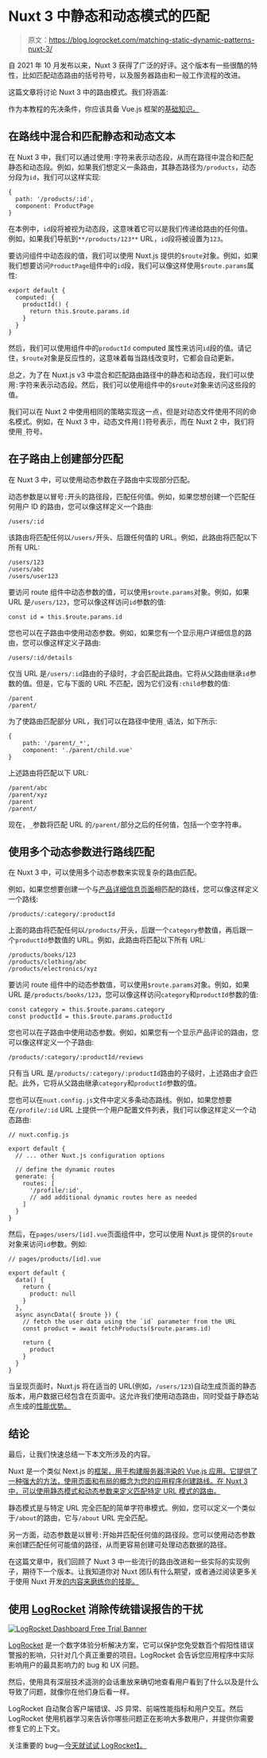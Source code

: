 # Nuxt 3 中静态和动态模式的匹配

> 原文：<https://blog.logrocket.com/matching-static-dynamic-patterns-nuxt-3/>

自 2021 年 10 月发布以来，Nuxt 3 获得了广泛的好评。这个版本有一些很酷的特性，比如匹配动态路由的括号符号，以及服务器路由和一般工作流程的改进。

这篇文章将讨论 Nuxt 3 中的路由模式。我们将涵盖:

作为本教程的先决条件，你应该具备 Vue.js 框架的[基础知识。](https://blog.logrocket.com/supercharge-vue-js-nuxt-js-apps-vueuse/)

## 在路线中混合和匹配静态和动态文本

在 Nuxt 3 中，我们可以通过使用`:`字符来表示动态段，从而在路径中混合和匹配静态和动态段。例如，如果我们想定义一条路由，其静态路径为`/products`，动态分段为`id`，我们可以这样实现:

```
{
  path: '/products/:id',
  component: ProductPage
}

```

在本例中，`id`段将被视为动态段，这意味着它可以是我们传递给路由的任何值。例如，如果我们导航到`**/products/123**` URL，`id`段将被设置为`123`。

要访问组件中动态段的值，我们可以使用 Nuxt.js 提供的`$route`对象。例如，如果我们想要访问`ProductPage`组件中的`id`段，我们可以像这样使用`$route.params`属性:

```
export default {
  computed: {
    productId() {
      return this.$route.params.id
    }
  }
}

```

然后，我们可以使用组件中的`productId` computed 属性来访问`id`段的值。请记住，`$route`对象是反应性的，这意味着每当路线改变时，它都会自动更新。

总之，为了在 Nuxt.js v3 中混合和匹配路由路径中的静态和动态段，我们可以使用`:`字符来表示动态段。然后，我们可以使用组件中的`$route`对象来访问这些段的值。

我们可以在 Nuxt 2 中使用相同的策略实现这一点，但是对动态文件使用不同的命名模式。例如，在 Nuxt 3 中，动态文件用`[]`符号表示，而在 Nuxt 2 中，我们将使用`_`符号。

## 在子路由上创建部分匹配

在 Nuxt 3 中，可以使用动态参数在子路由中实现部分匹配。

动态参数是以冒号`:`开头的路径段，匹配任何值。例如，如果您想创建一个匹配任何用户 ID 的路由，您可以像这样定义一个路由:

```
/users/:id

```

该路由将匹配任何以`/users/`开头、后跟任何值的 URL。例如，此路由将匹配以下所有 URL:

```
/users/123
/users/abc
/users/user123

```

要访问 route 组件中动态参数的值，可以使用`$route.params`对象。例如，如果 URL 是`/users/123`，您可以像这样访问`id`参数的值:

```
const id = this.$route.params.id

```

您也可以在子路由中使用动态参数。例如，如果您有一个显示用户详细信息的路由，您可以像这样定义子路由:

```
/users/:id/details

```

仅当 URL 是`/users/:id`路由的子级时，才会匹配此路由。它将从父路由继承`id`参数的值。但是，它与下面的 URL 不匹配，因为它们没有`:child`参数的值:

```
/parent
/parent/

```

为了使路由匹配部分 URL，我们可以在路径中使用`_`语法，如下所示:

```
{
    path: '/parent/_*',
    component: './parent/child.vue'
}

```

上述路由将匹配以下 URL:

```
/parent/abc
/parent/xyz
/parent
/parent/

```

现在，`_`参数将匹配 URL 的`/parent/`部分之后的任何值，包括一个空字符串。

## 使用多个动态参数进行路线匹配

在 Nuxt 3 中，可以使用多个动态参数来实现复杂的路由匹配。

例如，如果您想要创建一个与[产品详细信息页面](https://blog.logrocket.com/using-shopify-hydrogen-build-modern-ecommerce-storefronts/)相匹配的路线，您可以像这样定义一个路线:

```
/products/:category/:productId

```

上面的路由将匹配任何以`/products/`开头，后跟一个`category`参数值，再后跟一个`productId`参数值的 URL。例如，此路由将匹配以下所有 URL:

```
/products/books/123
/products/clothing/abc
/products/electronics/xyz

```

要访问 route 组件中的动态参数值，可以使用`$route.params`对象。例如，如果 URL 是`/products/books/123`，您可以像这样访问`category`和`productId`参数的值:

```
const category = this.$route.params.category
const productId = this.$route.params.productId

```

您也可以在子路由中使用动态参数。例如，如果您有一个显示产品评论的路由，您可以像这样定义一个子路由:

```
/products/:category/:productId/reviews

```

只有当 URL 是`/products/:category/:productId`路由的子级时，上述路由才会匹配。此外，它将从父路由继承`category`和`productId`参数的值。

您也可以在`nuxt.config.js`文件中定义多条动态路线。例如，如果您想要在`/profile/:id` URL 上提供一个用户配置文件列表，我们可以像这样定义一个动态路由:

```
// nuxt.config.js

export default {
  // ... other Nuxt.js configuration options

  // define the dynamic routes
  generate: {
    routes: [
      '/profile/:id',
      // add additional dynamic routes here as needed
    ]
  }
}

```

然后，在`pages/users/[id].vue`页面组件中，您可以使用 Nuxt.js 提供的`$route`对象来访问`id`参数。例如:

```
// pages/products/[id].vue

export default {
  data() {
    return {
      product: null
    }
  },
  async asyncData({ $route }) {
    // fetch the user data using the `id` parameter from the URL
    const product = await fetchProducts($route.params.id)

    return {
      product
    }
  }
}

```

当呈现页面时，Nuxt.js 将在适当的 URL(例如，`/users/123`)自动生成页面的静态版本，用户数据已经包含在页面中。这允许我们使用动态路由，同时受益于静态站点生成的[性能优势。](https://blog.logrocket.com/ssg-vs-ssr-in-next-js/)

## 结论

最后，让我们快速总结一下本文所涉及的内容。

Nuxt 是一个类似 Next.js 的[框架，用于构建服务器渲染的 Vue.js 应用。它提供了一种强大的方法，使用页面和布局的概念为您的应用程序创建路线。在 Nuxt 3 中，可以使用静态模式和动态参数来定义匹配特定 URL 模式的路由。](https://blog.logrocket.com/next-js-vs-nuxt-js/)

静态模式是与特定 URL 完全匹配的简单字符串模式。例如，您可以定义一个类似于`/about`的路由，它与`/about` URL 完全匹配。

另一方面，动态参数是以冒号`:`开始并匹配任何值的路径段。您可以使用动态参数来创建匹配任何可能值的路径，从而更容易创建可处理动态数据的路径。

在这篇文章中，我们回顾了 Nuxt 3 中一些流行的路由改进和一些实际的实现例子，期待下一个版本。让我知道你对 Nuxt 团队有什么期望，或者通过阅读更多关于使用 Nuxt 开发[的内容来磨练你的技能。](https://blog.logrocket.com/tag/nuxtjs/)

## 使用 [LogRocket](https://lp.logrocket.com/blg/signup) 消除传统错误报告的干扰

[![LogRocket Dashboard Free Trial Banner](img/d6f5a5dd739296c1dd7aab3d5e77eeb9.png)](https://lp.logrocket.com/blg/signup)

[LogRocket](https://lp.logrocket.com/blg/signup) 是一个数字体验分析解决方案，它可以保护您免受数百个假阳性错误警报的影响，只针对几个真正重要的项目。LogRocket 会告诉您应用程序中实际影响用户的最具影响力的 bug 和 UX 问题。

然后，使用具有深层技术遥测的会话重放来确切地查看用户看到了什么以及是什么导致了问题，就像你在他们身后看一样。

LogRocket 自动聚合客户端错误、JS 异常、前端性能指标和用户交互。然后 LogRocket 使用机器学习来告诉你哪些问题正在影响大多数用户，并提供你需要修复它的上下文。

关注重要的 bug—[今天就试试 LogRocket】。](https://lp.logrocket.com/blg/signup-issue-free)